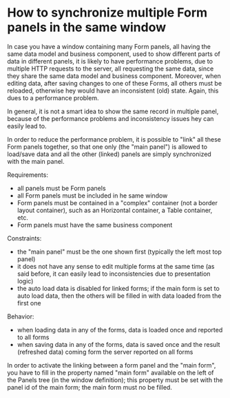 # How to synchronize multiple Form panels in the same window

In case you have a window containing many Form panels, all having the same data model and business component, used to show different parts of data in different panels, it is likely to have performance problems, due to multiple HTTP requests to the server, all requesting the same data, since they share the same data model and business component. Moreover, when editing data, after saving changes to one of these Forms, all others must be reloaded, otherwise hey would have  an inconsistent (old) state. Again, this dues to a performance problem.

In general, it is not a smart idea to show the same record in multiple panel, because of the performance problems and inconsistency issues hey can easily lead to.

In order to reduce the performance problem, it is possible to "link" all these Form panels together, so that one only (the "main panel") is allowed to load/save data and all the other (linked) panels are simply synchronized with the main panel.

Requirements:

* all panels must be Form panels
* all Form panels must be included in he same window
* Form panels must be contained in a "complex" container (not a border layout container), such as an Horizontal container, a Table container, etc.
* Form panels must have the same business component

Constraints:

* the "main panel" must be the one shown first (typically the left most top panel)
* it does not have any sense to edit multiple forms at the same time  (as said before, it can easily lead to inconsistencies due to presentation logic)
* the auto load data is disabled for linked forms; if the main form is set to auto load data, then the others will be filled in with data loaded from the first one

Behavior:

* when loading data in any of the forms, data is loaded once and reported to all forms
* when saving data in any of the forms, data is saved once and the result (refreshed data) coming form the server reported on all forms

In order to activate the linking between a form panel and the "main form", you have to fill in the property named "main form" available on the left of the Panels tree (in the window definition); this property must be set with the panel id of the main form; the main form must no be filled.



